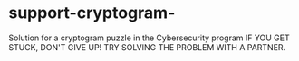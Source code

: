 # support-cryptogram-
Solution for a cryptogram puzzle in the Cybersecurity program
IF YOU GET STUCK,
DON'T GIVE UP!
TRY SOLVING THE
PROBLEM WITH
A PARTNER.
